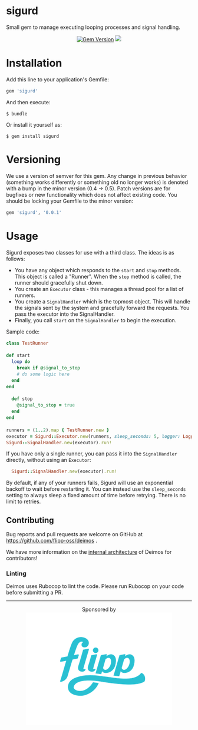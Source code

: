 # sigurd
Small gem to manage executing looping processes and signal handling.

<p align="center">
  <a href="https://badge.fury.io/rb/sigurd"><img src="https://badge.fury.io/rb/deimos-ruby.svg" alt="Gem Version" height="18"></a>
  <img src="https://img.shields.io/codeclimate/maintainability/flipp-oss/sigurd.svg"/>
</p>

# Installation

Add this line to your application's Gemfile:
```ruby
gem 'sigurd'
```

And then execute:

    $ bundle

Or install it yourself as:

    $ gem install sigurd

# Versioning

We use a version of semver for this gem. Any change in previous behavior 
(something works differently or something old no longer works)
is denoted with a bump in the minor version (0.4 -> 0.5). Patch versions 
are for bugfixes or new functionality which does not affect existing code. You
should be locking your Gemfile to the minor version:

```ruby
gem 'sigurd', '0.0.1'
```

# Usage

Sigurd exposes two classes for use with a third class. The ideas is as follows:

* You have any object which responds to the `start` and `stop` methods.
  This object is called a "Runner". When the `stop` method is called,
  the runner should gracefully shut down.
* You create an `Executor` class - this manages a thread pool for a
  list of runners.
* You create a `SignalHandler` which is the topmost object. This will
  handle the signals sent by the system and gracefully forward the
  requests. You pass the executor into the SignalHandler.
* Finally, you call `start` on the `SignalHandler` to begin the execution.

Sample code:

```ruby
class TestRunner

def start
  loop do
    break if @signal_to_stop
    # do some logic here
  end
end

  def stop
    @signal_to_stop = true
  end
end

runners = (1..2).map { TestRunner.new }
executor = Sigurd::Executor.new(runners, sleep_seconds: 5, logger: Logger.new(STDOUT))
Sigurd::SignalHandler.new(executor).run!
```

If you have only a single runner, you can pass it into the `SignalHandler`
directly, without using an `Executor`:

```ruby
  Sigurd::SignalHandler.new(executor).run!
```

By default, if any of your runners fails, Sigurd will use an exponential
backoff to wait before restarting it. You can instead use the `sleep_seconds`
setting to always sleep a fixed amount of time before retrying. There
is no limit to retries.

## Contributing

Bug reports and pull requests are welcome on GitHub at https://github.com/flipp-oss/deimos .

We have more information on the [internal architecture](docs/ARCHITECTURE.md) of Deimos
for contributors!

### Linting

Deimos uses Rubocop to lint the code. Please run Rubocop on your code 
before submitting a PR.

---
<p align="center">
  Sponsored by<br/>
  <a href="https://corp.flipp.com/">
    <img src="support/flipp-logo.png" title="Flipp logo" style="border:none;"/>
  </a>
</p>
